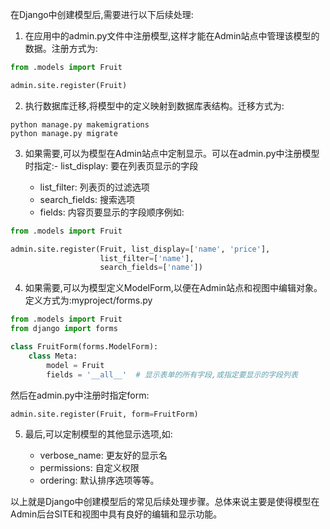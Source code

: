 在Django中创建模型后,需要进行以下后续处理:

1. 在应用中的admin.py文件中注册模型,这样才能在Admin站点中管理该模型的数据。注册方式为:

```python
from .models import Fruit

admin.site.register(Fruit)
```

2. 执行数据库迁移,将模型中的定义映射到数据库表结构。迁移方式为:

```
python manage.py makemigrations
python manage.py migrate
```

3. 如果需要,可以为模型在Admin站点中定制显示。可以在admin.py中注册模型时指定:- list_display: 要在列表页显示的字段  

	- list_filter: 列表页的过滤选项   
	- search_fields: 搜索选项   
	- fields: 内容页要显示的字段顺序例如:

```python
from .models import Fruit

admin.site.register(Fruit, list_display=['name', 'price'], 
                    list_filter=['name'], 
                    search_fields=['name'])
```

4. 如果需要,可以为模型定义ModelForm,以便在Admin站点和视图中编辑对象。定义方式为:myproject/forms.py

```python
from .models import Fruit
from django import forms

class FruitForm(forms.ModelForm):
    class Meta:
        model = Fruit
        fields = '__all__'  # 显示表单的所有字段,或指定要显示的字段列表
``` 

然后在admin.py中注册时指定form:

```python
admin.site.register(Fruit, form=FruitForm)
``` 

5. 最后,可以定制模型的其他显示选项,如:

	- verbose_name: 更友好的显示名  
	- permissions: 自定义权限  
	- ordering: 默认排序选项等等。

以上就是Django中创建模型后的常见后续处理步骤。总体来说主要是使得模型在Admin后台SITE和视图中具有良好的编辑和显示功能。